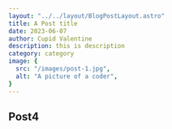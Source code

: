 ```yaml
---
layout: "../../layout/BlogPostLayout.astro"
title: A Post title
date: 2023-06-07
author: Cupid Valentine
description: this is description
category: category
image: {
  src: "/images/post-1.jpg",
  alt: "A picture of a coder",
}
---
```

## Post4